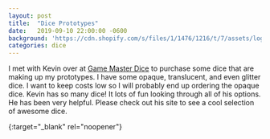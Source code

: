 ```yaml
---
layout: post
title:  "Dice Prototypes"
date:   2019-09-10 22:00:00 -0600
background: 'https://cdn.shopify.com/s/files/1/1476/1216/t/7/assets/logo.svg'
categories: dice
---
```


I met with Kevin over at [Game Master Dice][gmdice] to purchase some dice that are making up my prototypes. I have some opaque, translucent, and even glitter dice. I want to keep costs low so I will probably end up ordering the opaque dice. Kevin has so many dice! It lots of fun looking through all of his options. He has been very helpful. Please check out his site to see a cool selection of awesome dice. 

[gmdice]: https://www.gmdice.com/
{:target="_blank" rel="noopener"}